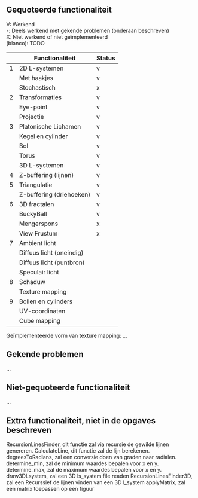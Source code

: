 ## Gequoteerde functionaliteit

V: Werkend  
-: Deels werkend met gekende problemen (onderaan beschreven)  
X: Niet werkend of niet geïmplementeerd  
(blanco): TODO  


|   | Functionaliteit      | Status |
|---|---------------------------|---|
| 1 | 2D L-systemen             | v |
|   | Met haakjes               | v |
|   | Stochastisch              | x |
| 2 | Transformaties            | v |
|   | Eye-point                 | v |
|   | Projectie                 | v |
| 3 | Platonische Lichamen      | v |
|   | Kegel en cylinder         | v |
|   | Bol                       | v |
|   | Torus                     | v |
|   | 3D L-systemen             | v |
| 4 | Z-buffering (lijnen)      | v |
| 5 | Triangulatie              | v |
|   | Z-buffering (driehoeken)  | v |
| 6 | 3D fractalen              | v |
|   | BuckyBall                 | v |
|   | Mengerspons               | x |
|   | View Frustum              | x |
| 7 | Ambient licht             |   |
|   | Diffuus licht (oneindig)  |   |
|   | Diffuus licht (puntbron)  |   |
|   | Speculair licht           |   |
| 8 | Schaduw                   |   |
|   | Texture mapping           |   |
| 9 | Bollen en cylinders       |   |
|   | UV-coordinaten            |   |
|   | Cube mapping              |   |

Geïmplementeerde vorm van texture mapping: ...

## Gekende problemen
...  

## Niet-gequoteerde functionaliteit
...

## Extra functionaliteit, niet in de opgaves beschreven
RecursionLinesFinder, dit functie zal via recursie de gewilde lijnen genereren.
CalculateLine, dit functie zal de lijn berekenen.
degreesToRadians, zal een conversie doen van graden naar radialen.
determine_min, zal de minimum waardes bepalen voor x en y.
determine_max, zal de maximum waardes bepalen voor x en y.
draw3DLsystem, zal een 3D ls_system file readen
RecursionLinesFinder3D, zal een Recurssief de lijnen vinden van een 3D l_system
applyMatrix, zal een matrix toepassen op een figuur
